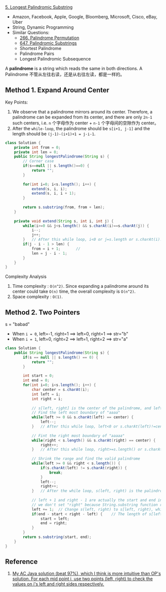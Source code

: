 [5. Longest Palindromic Substring](https://leetcode.com/problems/longest-palindromic-substring/)

* Amazon, Facebook, Apple, Google, Bloomberg, Microsoft, Cisco, eBay, Uber
* String, Dynamic Programming
* Similar Questions:
    * [266. Palindrome Permutation](https://leetcode.com/problems/palindrome-permutation/)
    * [647. Palindromic Substrings](https://leetcode.com/problems/palindromic-substrings/)
    * Shortest Palindrome
    * Palindrome Pairs
    * Longest Palindromic Subsequence
    

A **palindrome** is a string which reads the same in both directions. A Palindrome 不管从左往右读，还是从右往左读，都是一样的。



## Method 1. Expand Around Center

Key Points:
1. We observe that a palindrome mirrors around its center. Therefore, a palindrome can be expanded from its center, and 
there are only `2n-1` such centers, i.e. `n` 个字母作为 center + `n-1` 个字母间的空隙作为 center。
2. After the `while-loop`, the palindrome should be `s[i+1, j-1]` and the length should be `(j-1)-(i+1)+1 = j-i-1`.
```java
class Solution {
    private int from = 0;
    private int len = 0;
    public String longestPalindrome(String s) {
        // Corner case
        if(s==null || s.length()==0) {
            return "";
        }
        
        for(int i=0; i<s.length(); i++) {
            extend(s, i, i);
            extend(s, i, i + 1);
        }
        
        return s.substring(from, from + len);
    }
    
    private void extend(String s, int i, int j) {
        while(i>=0 && j<s.length() && s.charAt(i)==s.charAt(j)) {
            i--;
            j++;
        }   // After this while loop, i<0 or j=s.length or s.charAt(i)!=s.charAt(j)
        if(j - i - 1 > len) {
            from = i + 1;       // 
            len = j - i - 1;
        }
    }
}
```
Complexity Analysis
1. Time complexity : `O(n^2)`. Since expanding a palindrome around its center could take `O(n)` time, the overall complexity is `O(n^2)`.
2. Space complexity : `O(1)`.



## Method 2. Two Pointers

s = "babad"
* When `i = 0`, left=-1, right=1 ==> left=0, right=1 ==> str="b"
* When `i = 1`, left=0, right=2 ==> left=1, right=2 ==> str="a"

```java
class Solution {
    public String longestPalindrome(String s) {
        if(s == null || s.length() == 0) {
            return "";
        }
        
        int start = 0;
        int end = 0;
        for(int i=0; i<s.length(); i++) {
            char center = s.charAt(i);
            int left = i;
            int right = i;
            
            // s[left, right] is the center of the palindrome, and left<=right
            // Find the left most boundary of "aaaa"
            while(left >= 0 && s.charAt(left) == center) {
                left--;
            }   // After this while loop, left<0 or s.charAt(left)!=center
            
            // Fint the right most boundary of "aaaaa"
            while(right < s.length() && s.charAt(right) == center) {
                right++;
            }   // After this while loop, right>=s.length() or s.charAt(right)!=center
            
            // Shrink the range and find the valid palindrome
            while(left >= 0 && right < s.length()) {
                if(s.charAt(left) != s.charAt(right)) {
                    break;
                }
                left--;
                right++;
            }   // After the while loop, s(left, right) is the palindrome
            
            // left + 1 and right - 1 are actually the start and end index of the Palindromic string
            // we don't set "right" because String.substring function required end index exclusively
            left += 1;  // Change s(left, right) to s[left, right), which includes left boundary and exclude right boundary
            if(end - start < right - left) {    // The length of s[left, right) is right-left directly without `-1`
                start = left;
                end = right;
            }
        }
        return s.substring(start, end);
    }
}
```



## Reference

1. [My AC Java solution (beat 97%), which I think is more intuitive than OP's solution. For each mid point i, use two points (left, right) to check the values on i's left and right sides respectively.](https://leetcode.com/problems/longest-palindromic-substring/discuss/2928/Very-simple-clean-java-solution/255896)



